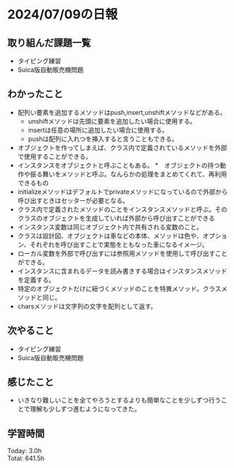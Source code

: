 # 2024/07/09の日報
## 取り組んだ課題一覧
* タイピング練習
* Suica版自動販売機問題
## わかったこと
* 配列い要素を追加するメソッドはpush,insert,unshiftメソッドなどがある。
  *  unshiftメソッドは先頭に要素を追加したい場合に使用する。
  *  insertは任意の場所に追加したい場合に使用する。
  *  pushは配列に入れつを挿入すると言うこともできる。
*  オブジェクトを作ってしまえば、クラス内で定義されているメソッドを外部で使用することができる。
 * インスタンスをオブジェクトと呼ぶこともある。
*　オブジェクトの持つ動作や振る舞いをメソッドと呼ぶ。なんらかの処理をまとめてくれて、再利用できるもの
* initializeメソッドはデフォルトでprivateメソッドになっているので外部から呼び出すときはセッターが必要となる。
*  クラス内で定義されたメソッドのことをインスタンスメソッドと呼ぶ。そのクラスのオブジェクトを生成していれば外部から呼び出すことができる
*  インスタンス変数は同じオブジェクト内で共有される変数のこと。
*  クラスは設計図、オブジェクトは車などの本体、メソッドは色や、オプション、それぞれを呼び出すことで実態をともなった車になるイメージ。
*  ローカル変数を外部で呼び出すには参照用メソッドを使用して呼び出すことができる。
*  インスタンスに含まれるデータを読み書きする場合はインスタンスメソッドを定義する。
*  特定のオブジェクトだけに紐づくメソッドのことを特異メソッド。クラスメソッドと同じ。
*  charsメソッドは文字列の文字を配列として返す。
## 次やること
* タイピング練習
* Suica版自動販売機問題
## 感じたこと
* いきなり難しいことを全てやろうとするよりも簡単なことを少しずつ行うことで理解も少しずつ進むようになってきた。
## 学習時間
Today: 3.0h<br>
Total: 641.5h